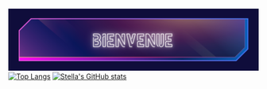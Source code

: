 <!---
stellaric/stellaric is a ✨ special ✨ repository because its `README.md` (this file) appears on your GitHub profile.
You can click the Preview link to take a look at your changes.
--->
![banner](https://github.com/stellaric/stellaric/blob/main/banner.png)
[![Top Langs](https://github-readme-stats.vercel.app/api/top-langs/?username=stellaric&layout=compact&theme=outrun&hide_border=enabled)](https://github.com/anuraghazra/github-readme-stats)
[![Stella's GitHub stats](https://github-readme-stats.vercel.app/api?username=stellaric&hide=contribs,prs&count_private=true&show_icons=true&theme=jolly&hide_border=enabled)](https://github.com/anuraghazra/github-readme-stats)

